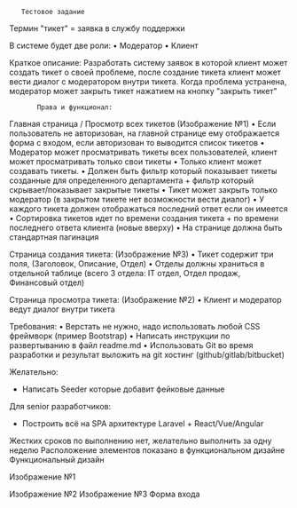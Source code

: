        Тестовое задание

Термин "тикет" = заявка в службу поддержки

В системе будет две роли:
    • Модератор
    • Клиент

Краткое описание:
Разработать систему заявок в которой клиент может создать тикет о своей проблеме, после создание тикета клиент может вести диалог с модератором внутри тикета.
Когда проблема устранена, модератор может закрыть тикет нажатием на кнопку "закрыть тикет"

           Права и функционал:
Главная страница / Просмотр всех тикетов (Изображение №1)
    • Если пользователь не авторизован, на главной странице ему отображается форма с входом, если авторизован то выводится список тикетов
    • Модератор может просматривать тикеты всех пользователей, клиент может просматривать только свои тикеты
    • Только клиент может создавать тикеты.
    • Должен быть фильтр который показывает тикеты созданные для определенного департамента + фильтр который скрывает/показывает закрытые тикеты
    • Тикет может закрыть только модератор (в закрытом тикете нет возможности вести диалог)
    • У каждого тикета должен отображаться последний ответ если он имеется
    • Сортировка тикетов идет по времени создания тикета + по времени последнего ответа клиента (новые вверху)
    • На странице должна быть стандартная пагинация

Страница создания тикета: (Изображение №3)
    • Тикет содержит три поля, (Заголовок, Описание, Отдел)
    • Отделы должны храниться в отдельной таблице (всего 3 отдела: IT отдел, Отдел продаж, Финансовый отдел)

Страница просмотра тикета:  (Изображение №2)
    • Клиент и модератор ведут диалог внутри тикета

Требования:
    • Верстать не нужно, надо использовать любой CSS фреймворк (пример Bootstrap)
    • Написать инструкции по развертыванию в файл readme.md
    • Использовать Git во время разработки и результат выложить на git хостинг (github/gitlab/bitbucket)

Желательно:
- Написать Seeder которые добавит фейковые данные

Для senior разработчиков:
- Построить всё на SPA архитектуре Laravel + React/Vue/Angular

Жестких сроков по выполнению нет, желательно выполнить за одну неделю
Расположение элементов показано в функциональном дизайне
Функциональный дизайн

Изображение №1


Изображение №2
Изображение №3
Форма входа
